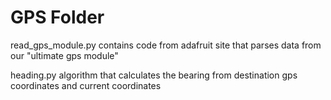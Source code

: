 ﻿# GPS Folder

read_gps_module.py
	contains code from adafruit site that parses data from our "ultimate gps module"

heading.py
	algorithm that calculates the bearing from destination gps coordinates and current coordinates
